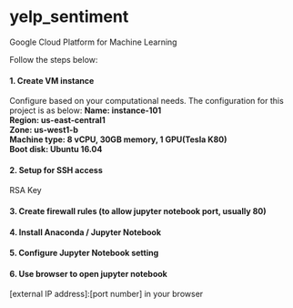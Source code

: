 # yelp_sentiment


Google Cloud Platform for Machine Learning

Follow the steps below:
#### 1. Create VM instance
Configure based on your computational needs.
The configuration for this project is as below:
<b>Name: instance-101<br>
Region: us-east-central1<br>
Zone: us-west1-b<br>
Machine type: 8 vCPU, 30GB memory, 1 GPU(Tesla K80)<br>
Boot disk: Ubuntu 16.04 </b><br>

#### 2. Setup for SSH access
RSA Key

#### 3. Create firewall rules (to allow jupyter notebook port, usually 80)

#### 4. Install Anaconda / Jupyter Notebook
#### 5. Configure Jupyter Notebook setting
#### 6. Use browser to open jupyter notebook
[external IP address]:[port number] in your browser

